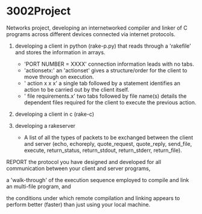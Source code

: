# 3002Project
Networks project, developing an internetworked compiler and linker of C programs across different devices connected via internet protocols.

1. developing a client in python (rake-p.py) that reads through a 'rakefile' and stores the information in arrays.

    - 'PORT NUMBER = XXXX' connection information leads with no tabs.
    - 'actionsetx:' an 'actionset' gives a structure/order for the client to move through on execution.
    - '    action x x x' a single tab followed by a statement identifies an action to be carried out by the client itself.
    - '        file requirements.x' two tabs followed by file name(s) details the dependent files required for the client to execute the previous action.

2. developing a client in c (rake-c) 

3. developing a rakeserver 
    
    - A list of all the types of packets to be exchanged between the client and server
        (echo, echoreply, quote_request, quote_reply, send_file, execute, return_status, return_stdout, return_stderr, return_file).

REPORT
the protocol you have designed and developed for all communication between your client and server programs,

a 'walk-through' of the execution sequence employed to compile and link an multi-file program, and
 
the conditions under which remote compilation and linking appears to perform better (faster) than just using your local machine.
